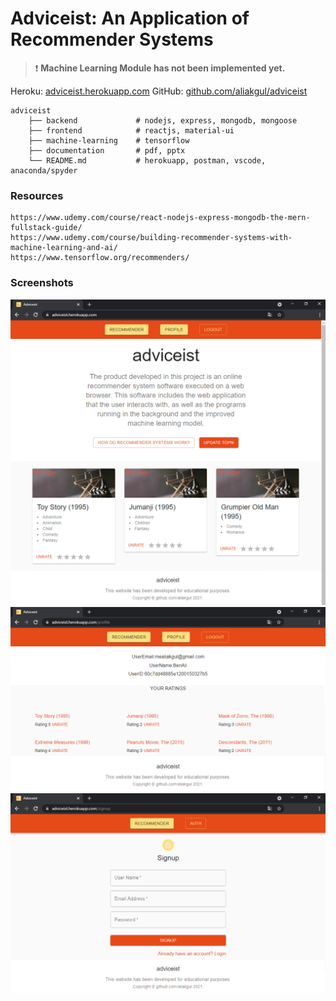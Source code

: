 # Adviceist: An Application of Recommender Systems

> ❗ **Machine Learning Module has not been implemented yet.**

Heroku: [adviceist.herokuapp.com](https://adviceist.herokuapp.com)
GitHub: [github.com/aliakgul/adviceist](https://github.com/aliakgul/adviceist)

    adviceist
        ├── backend             # nodejs, express, mongodb, mongoose
        ├── frontend            # reactjs, material-ui
        ├── machine-learning    # tensorflow
        ├── documentation       # pdf, pptx
        └── README.md		    # herokuapp, postman, vscode, anaconda/spyder

### Resources
    https://www.udemy.com/course/react-nodejs-express-mongodb-the-mern-fullstack-guide/
    https://www.udemy.com/course/building-recommender-systems-with-machine-learning-and-ai/
    https://www.tensorflow.org/recommenders/

### Screenshots
![ui-home.PNG](images/ui-home.PNG "ui-home")
![ui-profile.PNG](images/ui-profile.PNG "ui-profile")
![ui-auth.PNG](images/ui-auth.PNG "ui-auth")

